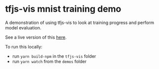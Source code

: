 # tfjs-vis mnist training demo

A demonstration of using tfjs-vis to look at training progress and perform model evaluation.

See a live version of this [here](https://storage.googleapis.com/tfjs-vis/mnist/dist/index.html).

To run this locally:
- run `yarn build-npm` in the `tfjs-vis` folder
- run `yarn watch` from the `demos` folder
